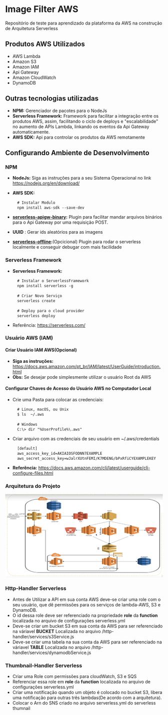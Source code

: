 # Image Filter AWS

Repositório de teste para aprendizado da plataforma da AWS na construção de Arquitetura Serverless

## Produtos AWS Utilizados

* AWS Lambda
* Amazon S3
* Amazon IAM
* Api Gateway
* Amazon CloudWatch
* DynamoDB

## Outras tecnologias utilizadas

* __NPM:__ Gerenciador de pacotes para o NodeJs
* __Serverless Framework:__ Framework para facilitar a integração entre os produtos AWS, assim, facilitando o ciclo de deploys e "escalabilidade" no aumento de APIs Lambda, linkando os eventos da Api Gateway automaticamente.
* __AWS SDK:__ Api para controlar os produtos da AWS remotamente

## Configurando Ambiente de Desenvolvimento

### NPM

* __NodeJs:__ Siga as instruções para a seu Sistema Operacional no link <https://nodejs.org/en/download/>
* __AWS SDK:__

        # Instalar Modulo
        npm install aws-sdk --save-dev

* __[serverless-apigw-binary](https://github.com/maciejtreder/serverless-apigw-binary):__ Plugin para facilitar mandar arquivos binários para o Api Gateway por uma requisição POST.

* __UUID__ : Gerar ids aleatórios para as imagens

* __[serverless-offline](https://www.npmjs.com/package/serverless-offline):__(Opcicional) Plugin para rodar o serverless localmente e conseguir debugar com mais facilidade

### Serverless Framework

* __Serverless Framework:__

        # Instalar o ServerlessFramework
        npm install serverless -g

        # Criar Novo Serviço
        serverless create

        # Deploy para o cloud provider
        serverless deploy
* Referência: <https://serverless.com/>

### Usuário AWS (IAM)

#### Criar Usuário IAM AWS(Opcional)

* __Siga as instruções:__ <https://docs.aws.amazon.com/pt_br/IAM/latest/UserGuide/introduction.html>
* __Obs:__ Se desejar pode simplesmente utilizar o usuário Root da AWS

#### Configurar Chaves de Acesso do Usuário AWS no Computador Local

* Crie uma Pasta para colocar as credenciais:

        # Linux, macOS, ou Unix
        $ ls  ~/.aws

        # Windows
        C:\> dir "%UserProfile%\.aws"

* Criar arquivo com as credenciais de seu usuário em ~/.aws/credentials

        [default]
        aws_access_key_id=AKIAIOSFODNN7EXAMPLE
        aws_secret_access_key=wJalrXUtnFEMI/K7MDENG/bPxRfiCYEXAMPLEKEY

* __Referência:__ <https://docs.aws.amazon.com/cli/latest/userguide/cli-configure-files.html>

### Arquitetura do Projeto

![Arch](architecture.png)

### Http-Handler Serverless

* Antes de Utilizar a API em sua conta AWS deve-se criar uma role com o seu usuário, que dê permissões para os serviços de lambda-AWS, S3 e DynamoDB.
* O id dessa role deve ser referenciado na propriedade __role__ da __function__ localizada no arquivo de configurações serverless.yml
* Deve-se criar um bucket S3 em sua conta da AWS para ser referenciado na váriavel __BUCKET__ Localizada no arquivo /http-handler/services/s3Service.js
* Deve-se criar uma tabela na sua conta da AWS para ser referenciado na váriavel __TABLE__ Localizada no arquivo /http-handler/services/dynamodbService.js

### Thumbnail-Handler Serverless

* Criar uma Role com permissões para cloudWatch, S3 e SQS
* Referenciar essa role em __role__ da __function__ localizada no arquivo de configurações serverless.yml
* Criar uma notificação quando um objeto é colocado no bucket S3, libera uma notificação para outras três lambdas(De acordo com a arquitetura).
* Colocar o Arn do SNS criado no arquivo serverless.yml do serverless thumnail
